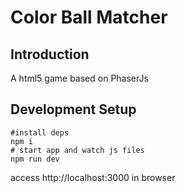 # Color Ball Matcher

## Introduction

A html5 game based on PhaserJs

## Development Setup

    #install deps
    npm i
    # start app and watch js files
    npm run dev
    
access http://localhost:3000 in browser
